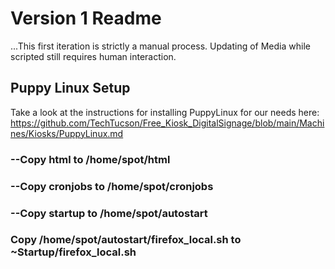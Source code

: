 # Version 1 Readme

...This first iteration is strictly a manual process. Updating of Media while scripted still requires human interaction. 

## Puppy Linux Setup
Take a look at the instructions for installing PuppyLinux for our needs here: https://github.com/TechTucson/Free_Kiosk_DigitalSignage/blob/main/Machines/Kiosks/PuppyLinux.md


### --Copy html to /home/spot/html
### --Copy cronjobs to /home/spot/cronjobs
### --Copy startup to /home/spot/autostart

### Copy /home/spot/autostart/firefox_local.sh to ~Startup/firefox_local.sh

